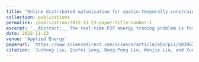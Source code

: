 ```yaml
---
title: "Online distributed optimization for spatio-temporally constrained real-time peer-to-peer energy trading"
collection: publications
permalink: /publication/2022-11-23-paper-title-number-1
excerpt: '__Abstract:__ The real-time P2P energy trading problem is formulated as a spatio-temporally constrained stochastic optimization problem.'
date: 2022-11-23
venue: 'Applied Energy'
paperurl: 'https://www.sciencedirect.com/science/article/abs/pii/S0306261922014738?via%3Dihub'
citation: 'Junhong Liu, Qinfei Long, Rong-Peng Liu, Wenjie Liu, and Yunhe Hou. "Online distributed optimization for spatio-temporally constrained real-time peer-to-peer energy trading." Applied Energy 331 (2023): 120216.' 
---
```


